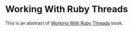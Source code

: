 # Working With Ruby Threads

This is an abstract of [Working With Ruby Threads] book.

[Working With Ruby Threads]: http://www.jstorimer.com/products/working-with-ruby-threads "Working With Ruby Threads"

